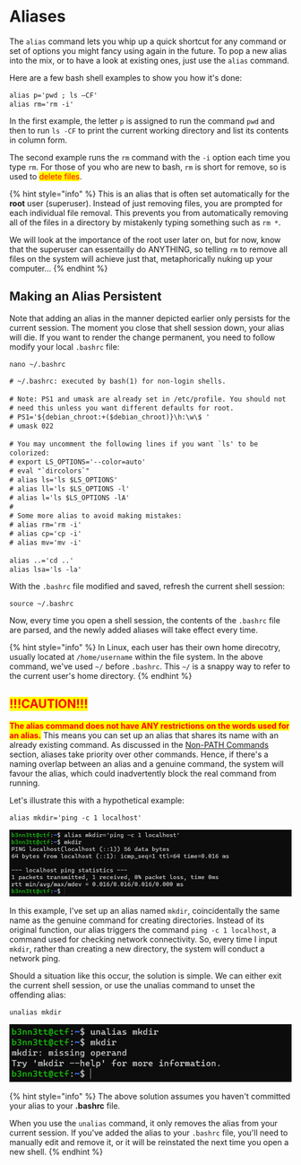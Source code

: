 # Aliases

The `alias` command lets you whip up a quick shortcut for any command or set of options you might fancy using again in the future. To pop a new alias into the mix, or to have a look at existing ones, just use the `alias` command.&#x20;

Here are a few bash shell examples to show you how it's done:

```
alias p='pwd ; ls –CF'
alias rm='rm -i'
```

In the first example, the letter `p` is assigned to run the command `pwd` and then to run `ls -CF` to print the current working directory and list its contents in column form.&#x20;

The second example runs the `rm` command with the `-i` option each time you type `rm`. For those of you who are new to bash, `rm` is short for remove, so is used to <mark style="color:red;">delete files</mark>.

{% hint style="info" %}
This is an alias that is often set automatically for the **root** user (superuser). Instead of just removing files, you are prompted for each individual file removal. This prevents you from automatically removing all of the files in a directory by mistakenly typing something such as `rm *`.

We will look at the importance of the root user later on, but for now, know that the superuser can essentailly do ANYTHING, so telling `rm` to remove all files on the system will achieve just that, metaphorically nuking up your computer...
{% endhint %}

##

## Making an Alias Persistent

Note that adding an alias in the manner depicted earlier only persists for the current session. The moment you close that shell session down, your alias will die. If you want to render the change permanent, you need to follow modify your local `.bashrc` file:

```
nano ~/.bashrc
```

```
# ~/.bashrc: executed by bash(1) for non-login shells.

# Note: PS1 and umask are already set in /etc/profile. You should not
# need this unless you want different defaults for root.
# PS1='${debian_chroot:+($debian_chroot)}\h:\w\$ '
# umask 022

# You may uncomment the following lines if you want `ls' to be colorized:
# export LS_OPTIONS='--color=auto'
# eval "`dircolors`"
# alias ls='ls $LS_OPTIONS'
# alias ll='ls $LS_OPTIONS -l'
# alias l='ls $LS_OPTIONS -lA'
#
# Some more alias to avoid making mistakes:
# alias rm='rm -i'
# alias cp='cp -i'
# alias mv='mv -i'

alias ..='cd ..'
alias lsa='ls -la'
```

With the `.bashrc` file modified and saved, refresh the current shell session:

```
source ~/.bashrc
```

Now, every time you open a shell session, the contents of the `.bashrc` file are parsed, and the newly added aliases will take effect every time.

{% hint style="info" %}
In Linux, each user has their own home direcotry, usually located at `/home/username` within the file system. In the above command, we've used `~/` before `.bashrc`. This `~/` is a snappy way to refer to the current user's home directory.
{% endhint %}

##

## <mark style="color:red;">!!!CAUTION!!!</mark>

<mark style="color:red;">**The alias command does not have ANY restrictions on the words used for an alias.**</mark> This means you can set up an alias that shares its name with an already existing command. As discussed in the [Non-PATH Commands](shell-commands/non-path-commands.md) section, aliases take priority over other commands. Hence, if there's a naming overlap between an alias and a genuine command, the system will favour the alias, which could inadvertently block the real command from running.

Let's illustrate this with a hypothetical example:

```
alias mkdir='ping -c 1 localhost'
```

![An example where there is a name clash between a newly created alias and an existing command](<../../../../../.gitbook/assets/image (201).png>)

In this example, I've set up an alias named `mkdir`, coincidentally the same name as the genuine command for creating directories. Instead of its original function, our alias triggers the command `ping -c 1 localhost`, a command used for checking network connectivity. So, every time I input `mkdir`, rather than creating a new directory, the system will conduct a network ping.

Should a situation like this occur, the solution is simple. We can either exit the current shell session, or use the unalias command to unset the offending alias:

```
unalias mkdir
```

![Removing the offending alias, restoring normal functionality](<../../../../../.gitbook/assets/image (177).png>)

{% hint style="info" %}
The above solution assumes you haven't committed your alias to your **.bashrc** file.&#x20;

When you use the `unalias` command, it only removes the alias from your current session. If you've added the alias to your `.bashrc` file, you'll need to manually edit and remove it, or it will be reinstated the next time you open a new shell.
{% endhint %}

